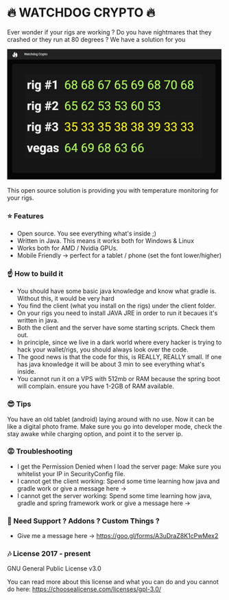 # :fire: WATCHDOG CRYPTO :fire:

Ever wonder if your rigs are working ? Do you have nightmares that they 
crashed or they run at 80 degrees ? We have a solution for you

<img width="500px" src="https://raw.githubusercontent.com/AndreiD/WatchdogCrypto/master/screenshot.JPG" alt="watchdog crypto" />
 
This open source solution is providing you with temperature monitoring for your rigs.
 
### :star: Features
 - Open source. You see everything what's inside ;)
 - Written in Java. This means it works both for Windows & Linux
 - Works both for AMD / Nvidia GPUs.
 - Mobile Friendly -> perfect for a tablet / phone (set the font lower/higher) 

### :point_up: How to build it

- You should have some basic java knowledge and know what gradle is. Without 
this, it would be very hard
- You find the client (what you install on the rigs) under the client folder.
- On your rigs you need to install JAVA JRE in order to run it becaues it's
written in java.
- Both the client and the server have some starting scripts. Check them out.
- In principle, since we live in a dark world where every hacker is trying
to hack your wallet/rigs, you should always look over the code.
- The good news is that the code for this, is REALLY, REALLY small. If one
has java knowledge it will be about 3 min to see everything what's inside.
- You cannot run it on a VPS with 512mb or RAM because the spring boot will complain.
ensure you have 1-2GB of RAM available. 

 
### :sunglasses: Tips
 
 You have an old tablet (android) laying around with no use. Now it can be like
 a digital photo frame. Make sure you go into developer mode, check the
 stay awake while charging option, and point it to the server ip. 

### :rage: Troubleshooting

- I get the Permission Denied when I load the server page:
  Make sure you whitelist your IP in SecurityConfig file.
- I cannot get the client working:
  Spend some time learning how java and gradle work or give a message here ->
- I cannot get the server working:
  Spend some time learning how java, gradle and spring framework work or give 
  a message here ->
  


### :sparkling_heart: Need Support ? Addons ? Custom Things ?
- Give me a message here -> https://goo.gl/forms/A3uDraZ8K1cPwMex2 


### :notes: License 2017 - present 
GNU General Public License v3.0

You can read more about this license and what you can do and you cannot
do here: https://choosealicense.com/licenses/gpl-3.0/


